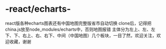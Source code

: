 # -react/echarts-
react版各种echarts图表还有中国地图完整版省市自动切换
clone后，记得把china.js放至node_modules/echarts中，否则地图报错
主体分为左上、左、左下、下、右上、右、右下、中间（中国地图）几个板块，一目了然，欢迎关注，欢迎收藏，谢谢
